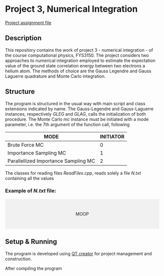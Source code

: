 # Project 3, Numerical Integration

[Project assignment file](https://github.com/CompPhysics/ComputationalPhysics/blob/master/doc/Projects/2019/Project3/pdf/Project3.pdf)


## Description

This repository contains the work of project 3 - numerical integration - of the course computational 
physics, FYS3150. The project considers two approaches to numerical integration employed to estimate the expectation value of the ground state correlation energy between two electrons a helium atom. The methods of choice are the Gauss Legendre and Gauss Laguerre quadrature and Monte  Carlo integration. 


## Structure
The program is structured in the usual way with main script and class extensions indicated by name.  The Gauss-Legendre and Gauss-Laguerre instances, respectively _GLEG_ and _GLAG_, calls the initialization of both procedure. The Monte Carlo _mc_ instance must be initiated with a mode parameter, i.e. the 7th argument of the function call, following

| __MODE__  | __INITIATOR__  |   
|---|---|
| Brute Force MC  |  0 |
| Importance Sampling MC|  1 |
| Parallellized Importance Sampling MC |  2 |

The classes for reading files _ReadFiles.cpp_, reads solely a file _N.txt_ containing all the values 

### Example of _N.txt_ file:

 <div style="background-color:rgba(0.23532, 0, 0, 0.0470588); text-align:center; vertical-align: middle; padding:40px 0;">
 MOOP
 </div>


## Setup & Running 

The program is developed using [QT creator](https://www.qt.io/download) for project management and construction.

After compiling the program 
